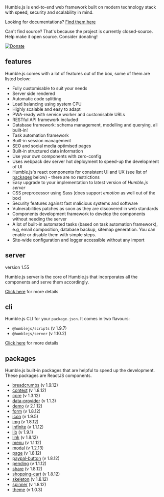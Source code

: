 Humble.js is end-to-end web framework built on modern technology stack with speed, security and scalability in mind.

Looking for documentations? [Find them here](/docs)

Can't find source? That's because the project is currently closed-source. Help make it open source. Consider donating!

[![Donate](https://ghdl.amrayn.com/donate.png?v2)](https://amrayn.com/donate)

## features

Humble.js comes with a lot of features out of the box, some of them are listed below:

* Fully customisable to suit your needs
* Server side rendered
* Automatic code splitting
* Load balancing using system CPU
* Highly scalable and easy to adapt
* PWA-ready with service worker and customisable URLs
* RESTful API framework included
* Database framework: schema management, modelling and querying, all built-in!
* Task automation framework
* Built-in session management
* SEO and social media optimised pages
* Built-in structured data information
* Use your own components with zero-config
* Uses webpack dev server hot deployment to speed-up the development of UI
* Humble.js's react components for consistent UI and UX (see list of [packages](/#packages) below) - there are no restrictions
* Easy upgrade to your implementation to latest version of _Humble.js server_
* CSS preprocessor using Sass (does support _emotion_ as well out of the box)
* Security features against fast malicious systems and software
* Vulnerabilities patches as soon as they are discovered in web standards
* Components development framework to develop the components without needing the server
* A lot of built-in automated tasks (based on task automation framework), e.g, email composition, database backup, sitemap generation. You can enable or disable them with simple steps.
* Site-wide configuration and logger accessible without any import

## server

version 1.55

Humble.js server is the core of Humble.js that incorporates all the components and serve them accordingly.

[Click here](/server) for more details

## cli

Humble.js CLI for your `package.json`. It comes in two flavours:

* `@humblejs/scripts` (v 1.9.7)
* `@humblejs/server` (v 1.10.2)

[Click here](/cli) for more details

## packages

Humble.js built-in packages that are helpful to speed up the development. These packages are ReactJS components.


 * [breadcrumbs](/pkg/breadcrumbs) (v 1.9.12)
 * [context](/pkg/context) (v 1.8.12)
 * [core](/pkg/core) (v 1.3.12)
 * [data-provider](/pkg/data-provider) (v 1.1.3)
 * [demo](/pkg/demo) (v 2.1.12)
 * [form](/pkg/form) (v 1.8.12)
 * [icon](/pkg/icon) (v 1.9.5)
 * [img](/pkg/img) (v 1.8.12)
 * [infinite](/pkg/infinite) (v 1.1.12)
 * [lib](/pkg/lib) (v 1.9.1)
 * [link](/pkg/link) (v 1.8.12)
 * [menu](/pkg/menu) (v 1.1.12)
 * [modal](/pkg/modal) (v 1.2.13)
 * [page](/pkg/page) (v 1.8.12)
 * [paypal-button](/pkg/paypal-button) (v 1.8.12)
 * [pending](/pkg/pending) (v 1.1.12)
 * [share](/pkg/share) (v 1.8.12)
 * [shopping-cart](/pkg/shopping-cart) (v 1.8.12)
 * [skeleton](/pkg/skeleton) (v 1.8.12)
 * [spinner](/pkg/spinner) (v 1.8.12)
 * [theme](/pkg/theme) (v 1.0.3)
